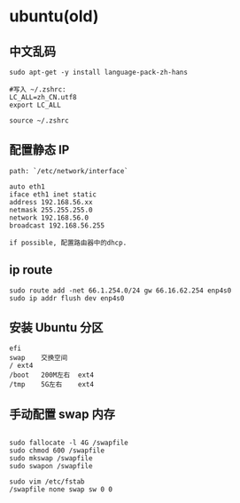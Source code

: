 # ubuntu(old)

## 中文乱码

```shell
sudo apt-get -y install language-pack-zh-hans

#写入 ~/.zshrc:
LC_ALL=zh_CN.utf8
export LC_ALL

source ~/.zshrc
```

## 配置静态 IP

```shell
path: `/etc/network/interface`

auto eth1
iface eth1 inet static
address 192.168.56.xx
netmask 255.255.255.0
network 192.168.56.0
broadcast 192.168.56.255

if possible, 配置路由器中的dhcp.
```

## ip route

```shell
sudo route add -net 66.1.254.0/24 gw 66.16.62.254 enp4s0
sudo ip addr flush dev enp4s0
```

## 安装 Ubuntu 分区

```shell
efi
swap	交换空间
/ ext4
/boot	200M左右	ext4
/tmp	5G左右	ext4
```

## 手动配置 swap 内存

```shell

sudo fallocate -l 4G /swapfile
sudo chmod 600 /swapfile
sudo mkswap /swapfile
sudo swapon /swapfile

sudo vim /etc/fstab
/swapfile none swap sw 0 0
```
